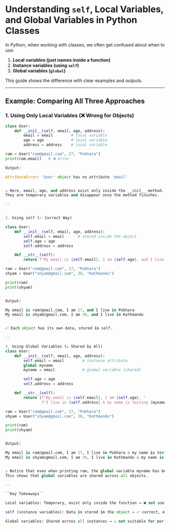 # Understanding `self`, Local Variables, and Global Variables in Python Classes

In Python, when working with classes, we often get confused about when to use:

1. **Local variables (just names inside a function)**  
2. **Instance variables (using `self`)**  
3. **Global variables (`global`)**

This guide shows the difference with clear examples and outputs.

---

## Example: Comparing All Three Approaches

### 1. Using Only Local Variables (❌ Wrong for Objects)

```python
class User:
    def __init__(self, email, age, address):
        email = email        # local variable
        age = age            # local variable
        address = address    # local variable

ram = User("ram@gmail.com", 27, "Pokhara")
print(ram.email)   # ❌ Error

Output:

AttributeError: 'User' object has no attribute 'email'


⚠️ Here, email, age, and address exist only inside the __init__ method.
They are temporary variables and disappear once the method finishes.

--


2. Using self (✅ Correct Way)

class User:
    def __init__(self, email, age, address):
        self.email = email      # stored inside the object
        self.age = age
        self.address = address

    def __str__(self):
        return f"My email is {self.email}, I am {self.age}, and I live in {self.address}"

ram = User("ram@gmail.com", 27, "Pokhara")
shyam = User("shyam@gmail.com", 30, "Kathmandu")

print(ram)
print(shyam)


Output:

My email is ram@gmail.com, I am 27, and I live in Pokhara
My email is shyam@gmail.com, I am 30, and I live in Kathmandu


✅ Each object has its own data, stored in self.

--

3. Using Global Variables (⚠️ Shared by All)
class User:
    def __init__(self, email, age, address):
        self.email = email        # instance attribute
        global myname
        myname = email            # global variable (shared)

        self.age = age
        self.address = address

    def __str__(self):
        return (f"My email is {self.email}, I am {self.age}, "
                f"I live in {self.address} & my name is testing {myname}")

ram = User("ram@gmail.com", 27, "Pokhara")
shyam = User("shyam@gmail.com", 30, "Kathmandu")

print(ram)
print(shyam)


Output:

My email is ram@gmail.com, I am 27, I live in Pokhara & my name is testing shyam@gmail.com
My email is shyam@gmail.com, I am 30, I live in Kathmandu & my name is testing shyam@gmail.com


⚠️ Notice that even when printing ram, the global variable myname has been overwritten by shyam.
This shows that global variables are shared across all objects.

--

``Key Takeaways``

Local variables: Temporary, exist only inside the function → ❌ not useful for objects.

self (instance variables): Data is stored in the object → ✅ correct, each instance is unique.

Global variables: Shared across all instances → ⚠️ not suitable for per-object data.